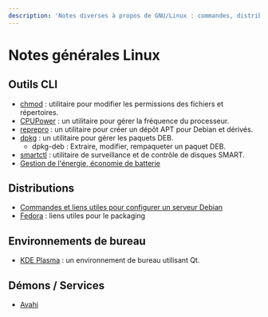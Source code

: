```yaml
---
description: 'Notes diverses à propos de GNU/Linux : commandes, distributions, services'
---
```


# Notes générales Linux

## Outils CLI

* [chmod](../cli/cli-chmod.md) : utilitaire pour modifier les permissions des fichiers et répertoires.
* [CPUPower](../cli/cli-cpupower.md) : un utilitaire pour gérer la fréquence du processeur.
* [reprepro](../cli/cli-reprepro.md) : un utilitaire pour créer un dépôt APT pour Debian et dérivés.
* [dpkg](../cli/cli-dpkg.md) : un utilitaire pour gérer les paquets DEB.
  * dpkg-deb : Extraire, modifier, rempaqueter un paquet DEB.
* [smartctl](../cli/cli-smartctl.md) : utilitaire de surveillance et de contrôle de disques SMART.
* [Gestion de l'énergie, économie de batterie](economie-denergie-linux.md)

## Distributions

* [Commandes et liens utiles pour configurer un serveur Debian](dist-debian.md)
* [Fedora](dist-fedora.md) : liens utiles pour le packaging

## Environnements de bureau

* [KDE Plasma](de-kde.md) : un environnement de bureau utilisant Qt.

## Démons / Services

* [Avahi](../ds/ds-avahi-daemon.md)

